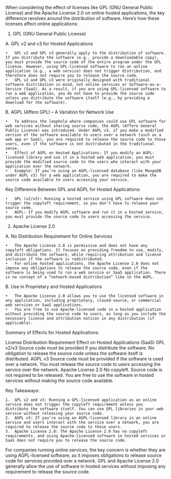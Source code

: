 When considering the effect of licenses like GPL (GNU General Public License) and the Apache License 2.0 on online hosted applications, the key difference revolves around the distribution of software. Here’s how these licenses affect online applications:

1. GPL (GNU General Public License)

A. GPL v2 and v3 for Hosted Applications

	•	GPL v2 and GPL v3 generally apply to the distribution of software. If you distribute the software (e.g., provide a downloadable copy), you must provide the source code of the entire program under the GPL license. However, using GPL-licensed software to run an online application (e.g., a web service) does not trigger distribution, and therefore does not require you to release the source code.
	•	GPL v2 and GPL v3 were originally designed with traditional software distribution in mind, not online services or Software-as-a-Service (SaaS). As a result, if you are using GPL-licensed software to run a web application, you do not have to provide the source code unless you distribute the software itself (e.g., by providing a download for the software).

B. AGPL (Affero GPL) – A Variation for Network Use

	•	To address the loophole where companies could use GPL software for web services without sharing source code, the AGPL (Affero General Public License) was introduced. Under AGPL v3, if you make a modified version of the software available to users over a network (such as a web app or SaaS), you are required to release the source code to those users, even if the software is not distributed in the traditional sense.
	•	Effect of AGPL on Hosted Applications: If you modify an AGPL-licensed library and use it in a hosted web application, you must provide the modified source code to the users who interact with your application over the network.
	•	Example: If you’re using an AGPL-licensed database (like MongoDB under AGPL v3) for a web application, you are required to make the source code available to users accessing your service.

Key Difference Between GPL and AGPL for Hosted Applications:

	•	GPL (v2/v3): Running a hosted service using GPL software does not trigger the copyleft requirement, so you don’t have to release your source code.
	•	AGPL: If you modify AGPL software and run it in a hosted service, you must provide the source code to users accessing the service.

2. Apache License 2.0

A. No Distribution Requirement for Online Services

	•	The Apache License 2.0 is permissive and does not have any copyleft obligations. It focuses on providing freedom to use, modify, and distribute the software, while requiring attribution and license inclusion if the software is redistributed.
	•	For online hosted applications, the Apache License 2.0 does not impose any obligations to release the source code, even if the software is being used to run a web service or SaaS application. There is no concept of a “network-based distribution” like in the AGPL.

B. Use in Proprietary and Hosted Applications

	•	The Apache License 2.0 allows you to use the licensed software in any application, including proprietary, closed-source, or commercial web services or SaaS applications.
	•	You are free to use Apache-licensed code in a hosted application without providing the source code to users, as long as you include the necessary license and attribution notices in any distribution (if applicable).

Summary of Effects for Hosted Applications:

License	Distribution Requirement	Effect on Hosted Applications (SaaS)
GPL v2/v3	Source code must be provided if you distribute the software.	No obligation to release the source code unless the software itself is distributed.
AGPL v3	Source code must be provided if the software is used over a network.	You must release the source code to users accessing the service over the network.
Apache License 2.0	No copyleft. Source code is not required to be released.	You are free to use the software in hosted services without making the source code available.

Key Takeaways:

	1.	GPL v2 and v3: Running a GPL-licensed application as an online service does not trigger the copyleft requirement unless you distribute the software itself. You can use GPL libraries in your web service without releasing your source code.
	2.	AGPL v3: If you’re using an AGPL-licensed library in an online service and users interact with the service over a network, you are required to release the source code to those users.
	3.	Apache License 2.0: The Apache License 2.0 has no copyleft requirements, and using Apache-licensed software in hosted services or SaaS does not require you to release the source code.

For companies running online services, the key concern is whether they are using AGPL-licensed software, as it imposes obligations to release source code for services provided over a network. GPL and Apache License 2.0 generally allow the use of software in hosted services without imposing any requirement to release the source code.
